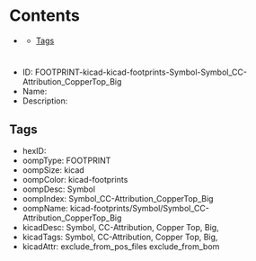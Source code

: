 



Contents
========

* [](#)
	* [Tags](#tags)

# 

- ID: FOOTPRINT-kicad-kicad-footprints-Symbol-Symbol_CC-Attribution_CopperTop_Big
- Name: 
- Description: 

## Tags

- hexID: 
- oompType: FOOTPRINT
- oompSize: kicad
- oompColor: kicad-footprints
- oompDesc: Symbol
- oompIndex: Symbol_CC-Attribution_CopperTop_Big
- oompName: kicad-footprints/Symbol/Symbol_CC-Attribution_CopperTop_Big
- kicadDesc: Symbol, CC-Attribution, Copper Top, Big,
- kicadTags: Symbol, CC-Attribution, Copper Top, Big,
- kicadAttr: exclude_from_pos_files exclude_from_bom
